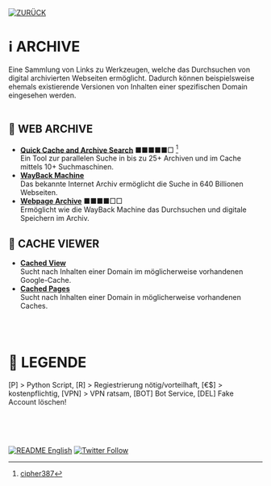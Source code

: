 <div align="left">
  <a href="https://github.com/ot2i7ba/OSINT/blob/main/de/"><img alt="ZURÜCK" src="https://img.shields.io/badge/ZURÜCK-lightgrey.svg?style=for-the-badge"></a>
</div>

# ℹ️ ARCHIVE
Eine Sammlung von Links zu Werkzeugen, welche das Durchsuchen von digital archivierten Webseiten ermöglicht. Dadurch können beispielsweise ehemals existierende Versionen von Inhalten einer spezifischen Domain eingesehen werden.<br/><br/>

## 📑 WEB ARCHIVE
- **[Quick Cache and Archive Search](https://cipher387.github.io/quickcacheandarchivesearch/)** ■■■■■□ [^1] <br/>
Ein Tool zur parallelen Suche in bis zu 25+ Archiven und im Cache mittels 10+ Suchmaschinen.
- **[WayBack Machine](https://archive.org/web/ "WayBack Maschine")**<br/>
Das bekannte Internet Archiv ermöglicht die Suche in 640 Billionen Webseiten.
- **[Webpage Archive](https://archive.fo/ "Webpage Archive")** ■■■■□□<br/>
Ermöglicht wie die WayBack Machine das Durchsuchen und digitale Speichern im Archiv.

## 📑 CACHE VIEWER
- **[Cached View](http://cachedview.com/ "Cached View")**<br/>
Sucht nach Inhalten einer Domain im möglicherweise vorhandenen Google-Cache.
- **[Cached Pages](http://www.cachedpages.com/ "Cached Pages")**<br/>
Sucht nach Inhalten einer Domain in möglicherweise vorhandenen Caches.

<br/><br/>
# 📌 LEGENDE
[P] > Python Script, [R] > Regiestrierung nötig/vorteilhaft, [€$] > kostenpflichtig, [VPN] > VPN ratsam, [BOT] Bot Service, [DEL] Fake Account löschen!<br/><br/>

<br/><br/>
<div align="left">
  <a href="https://github.com/ot2i7ba/OSINT/blob/main/en/README.md"><img alt="README English" src="https://img.shields.io/badge/README-English-lightgrey.svg?style=for-the-badge"></a>
  <a href="https://twitter.com/intent/follow?screen_name=ot2i7ba"><img alt="Twitter Follow" src="https://img.shields.io/twitter/follow/ot2i7ba?logo=twitter&logoColor=white&style=for-the-badge"></a>
</div>

[^1]: [cipher387](https://github.com/cipher387 "cipher387")
